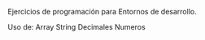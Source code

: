 Ejercicios de programación para Entornos de desarrollo.

Uso de:
    Array
    String
    Decimales
    Numeros